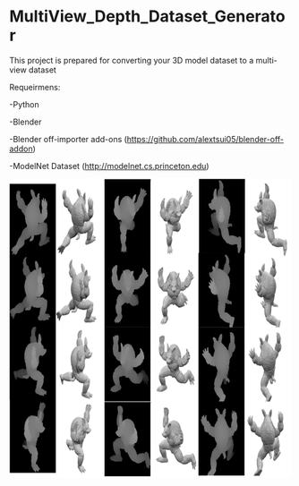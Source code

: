 # MultiView_Depth_Dataset_Generator
This project is prepared for converting your 3D model dataset to a multi-view dataset

Requeirmens:

-Python

-Blender

-Blender off-importer add-ons (https://github.com/alextsui05/blender-off-addon)

-ModelNet Dataset (http://modelnet.cs.princeton.edu)

<img src="multiview.png" alt="multiview" class="inline" height="535" width="811"/>
